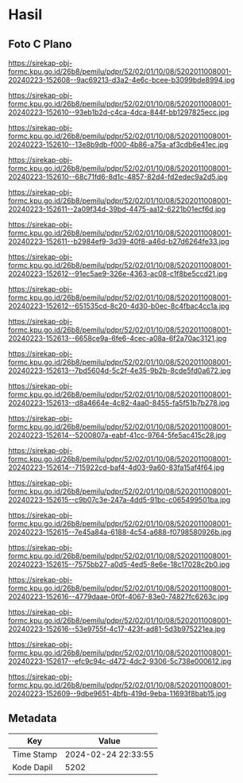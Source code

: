 # Hasil

## Foto C Plano

https://sirekap-obj-formc.kpu.go.id/26b8/pemilu/pdpr/52/02/01/10/08/5202011008001-20240223-152608--9ac69213-d3a2-4e6c-bcee-b3099bde8994.jpg

https://sirekap-obj-formc.kpu.go.id/26b8/pemilu/pdpr/52/02/01/10/08/5202011008001-20240223-152610--93eb1b2d-c4ca-4dca-844f-bb1297825ecc.jpg

https://sirekap-obj-formc.kpu.go.id/26b8/pemilu/pdpr/52/02/01/10/08/5202011008001-20240223-152610--13e8b9db-f000-4b86-a75a-af3cdb6e41ec.jpg

https://sirekap-obj-formc.kpu.go.id/26b8/pemilu/pdpr/52/02/01/10/08/5202011008001-20240223-152610--68c71fd6-8d1c-4857-82d4-fd2edec9a2d5.jpg

https://sirekap-obj-formc.kpu.go.id/26b8/pemilu/pdpr/52/02/01/10/08/5202011008001-20240223-152611--2a09f34d-39bd-4475-aa12-6221b01ecf6d.jpg

https://sirekap-obj-formc.kpu.go.id/26b8/pemilu/pdpr/52/02/01/10/08/5202011008001-20240223-152611--b2984ef9-3d39-40f8-a46d-b27d6264fe33.jpg

https://sirekap-obj-formc.kpu.go.id/26b8/pemilu/pdpr/52/02/01/10/08/5202011008001-20240223-152612--91ec5ae9-326e-4363-ac08-c1f8be5ccd21.jpg

https://sirekap-obj-formc.kpu.go.id/26b8/pemilu/pdpr/52/02/01/10/08/5202011008001-20240223-152612--651535cd-8c20-4d30-b0ec-8c4fbac4cc1a.jpg

https://sirekap-obj-formc.kpu.go.id/26b8/pemilu/pdpr/52/02/01/10/08/5202011008001-20240223-152613--6658ce9a-6fe6-4cec-a08a-6f2a70ac3121.jpg

https://sirekap-obj-formc.kpu.go.id/26b8/pemilu/pdpr/52/02/01/10/08/5202011008001-20240223-152613--7bd5604d-5c2f-4e35-9b2b-8cde5fd0a672.jpg

https://sirekap-obj-formc.kpu.go.id/26b8/pemilu/pdpr/52/02/01/10/08/5202011008001-20240223-152613--d8a4664e-4c82-4aa0-8455-fa5f51b7b278.jpg

https://sirekap-obj-formc.kpu.go.id/26b8/pemilu/pdpr/52/02/01/10/08/5202011008001-20240223-152614--5200807a-eabf-41cc-9764-5fe5ac415c28.jpg

https://sirekap-obj-formc.kpu.go.id/26b8/pemilu/pdpr/52/02/01/10/08/5202011008001-20240223-152614--715922cd-baf4-4d03-9a60-83fa15af4f64.jpg

https://sirekap-obj-formc.kpu.go.id/26b8/pemilu/pdpr/52/02/01/10/08/5202011008001-20240223-152615--c9b07c3e-247a-4dd5-91bc-c065499501ba.jpg

https://sirekap-obj-formc.kpu.go.id/26b8/pemilu/pdpr/52/02/01/10/08/5202011008001-20240223-152615--7e45a84a-6188-4c54-a688-f0798580926b.jpg

https://sirekap-obj-formc.kpu.go.id/26b8/pemilu/pdpr/52/02/01/10/08/5202011008001-20240223-152615--7575bb27-a0d5-4ed5-8e6e-18c17028c2b0.jpg

https://sirekap-obj-formc.kpu.go.id/26b8/pemilu/pdpr/52/02/01/10/08/5202011008001-20240223-152616--4779daae-0f0f-4067-83e0-74827fc6263c.jpg

https://sirekap-obj-formc.kpu.go.id/26b8/pemilu/pdpr/52/02/01/10/08/5202011008001-20240223-152616--53e9755f-4c17-423f-ad81-5d3b975221ea.jpg

https://sirekap-obj-formc.kpu.go.id/26b8/pemilu/pdpr/52/02/01/10/08/5202011008001-20240223-152617--efc9c94c-d472-4dc2-9306-5c738e000612.jpg

https://sirekap-obj-formc.kpu.go.id/26b8/pemilu/pdpr/52/02/01/10/08/5202011008001-20240223-152609--9dbe9651-4bfb-419d-9eba-11693f8bab15.jpg


## Metadata

| Key        | Value               |
| ---------- | ------------------- |
| Time Stamp | 2024-02-24 22:33:55 |
| Kode Dapil | 5202                |



